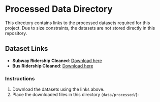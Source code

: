# Processed Data Directory

This directory contains links to the processed datasets required for this project. Due to size constraints, the datasets are not stored directly in this repository.

## Dataset Links

- **Subway Ridership Cleaned**: [Download here](https://www.dropbox.com/scl/fi/hehf0t02e8cgi6gfgc0hp/subway_cleaned.csv?rlkey=gm6wl5edzwlin0ny9856tviyl&st=l523w8zm&dl=0)
- **Bus Ridership Cleaned**: [Download here](https://www.dropbox.com/scl/fi/u7wnmrufu0dbshr947a4n/bus_cleaned.csv?rlkey=s7hxqvgw66il7amkrhhc66z2o&st=o005bx9c&dl=0)

### Instructions

1. Download the datasets using the links above.
2. Place the downloaded files in this directory (`data/processed/`):